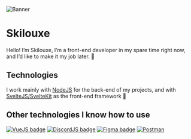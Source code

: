 ![Banner](https://pbs.twimg.com/profile_banners/1229029795964555269/1622315521/600x200) 
# Skilouxe
Hello! I’m Skilouxe, I’m a front-end developer in my spare time right now, and I’d like to make it my job later. 💜

## Technologies

 I work mainly with [NodeJS](https://node.js.org/) for the back-end of my projects, and with [SvelteJS/SvelteKit](https://svelte.dev/) as the front-end framework 💚
 
 ## Other technologies I know how to use
 
[![VueJS badge](https://img.shields.io/badge/VueJS-V3-purple.svg)](https://vue.js.org/)
[![DiscordJS badge](https://img.shields.io/badge/DiscordJS-V12-purple.svg)](https://discord.js.org/)
[![Figma badge](https://img.shields.io/badge/Figma-Design-purple.svg)](https://figma.com/)
[![Postman](https://img.shields.io/badge/PostMan-WebHook-purple.svg)](https://www.postman.com/)
